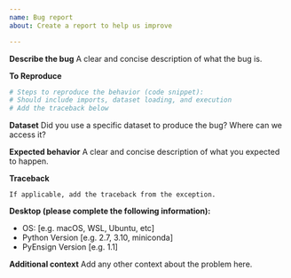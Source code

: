 ```yaml
---
name: Bug report
about: Create a report to help us improve

---
```


**Describe the bug**
A clear and concise description of what the bug is.

**To Reproduce**

```python
# Steps to reproduce the behavior (code snippet):
# Should include imports, dataset loading, and execution
# Add the traceback below
```

**Dataset**
Did you use a specific dataset to produce the bug? Where can we access it?

**Expected behavior**
A clear and concise description of what you expected to happen.

**Traceback**

```
If applicable, add the traceback from the exception.
```

**Desktop (please complete the following information):**
 - OS: [e.g. macOS, WSL, Ubuntu, etc]
 - Python Version [e.g. 2.7, 3.10, miniconda]
 - PyEnsign Version [e.g. 1.1]

**Additional context**
Add any other context about the problem here.

